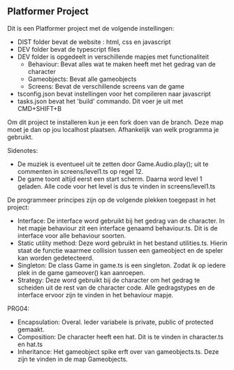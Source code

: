 ## Platformer Project

Dit is een Platformer project met de volgende instellingen:
- DIST folder bevat de website : html, css en javascript
- DEV folder bevat de typescript files
- DEV folder is opgedeelt in verschillende mapjes met functionaliteit
    - Behaviour: Bevat alles wat te maken heeft met het gedrag van de character
    - Gameobjects: Bevat alle gameobjects
    - Screens: Bevat de verschillende screens van de game
- tsconfig.json bevat instellingen voor het compileren naar javascript
- tasks.json bevat het 'build' commando. Dit voer je uit met CMD+SHIFT+B

Om dit project te installeren kun je een fork doen van de branch. Deze map moet je dan op jou localhost plaatsen. Afhankelijk van welk programma je gebruikt. 

Sidenotes:
- De muziek is eventueel uit te zetten door Game.Audio.play(); uit te commenten in screens/level1.ts op regel 12.
- De game toont altijd eerst een start scherm. Daarna word level 1 geladen. Alle code voor het level is dus te vinden in screens/level1.ts


De programmeer principes zijn op de volgende plekken toegepast in het project: 
- Interface: De interface word gebruikt bij het gedrag van de character. In het mapje behaviour zit een interface genaamd behaviour.ts.
             Dit is de interface voor alle behaviour soorten.
- Static utility method: Deze word gebruikt in het bestand utilities.ts. Hierin staat de functie waarmee collision tussen een gameobject en de speler kan worden gedetecteerd.
- Singleton: De class Game in game.ts is een singleton. Zodat ik op iedere plek in de game gameover() kan aanroepen. 
- Strategy: Deze word gebruikt bij de character om het gedrag te scheiden uit de rest van de character code. Alle gedragstypes en de interface ervoor zijn te vinden in het behaviour mapje.

PRG04:

-   Encapsulation: Overal. Ieder variabele is private, public of protected gemaakt. 
-   Composition: De character heeft een hat. Dit is te vinden in character.ts en hat.ts
-   Inheritance: Het gameobject spike erft over van gameobjects.ts. Deze zijn te vinden in de map Gameobjects.

